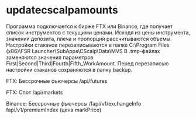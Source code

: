 # updatecscalpamounts
Программа подключается к бирже FTX или Binance, где получает список инструментов с текущими ценами. 
Исходя из цены инструмента, значений депозита, плеча и пропорций расcчитываются объемы.
Настройки стаканов перезаписываются в папке C:\Program Files (x86)\FSR Launcher\SubApps\CScalp\Data\MVS
В .tmp-файлах заменяются значения параметров First|Second|Third|Fourth|Fifth_WorkAmount.
Перед перезаписью настройки стаканов сохраняются в папку backup.

FTX: Бессрочные фьючерсы
/api/futures

FTX: Спот
/api/markets

Binance: Бессрочные фьючерсы
/fapi/v1/exchangeInfo
fapi/v1/premiumIndex (цена markPrice)